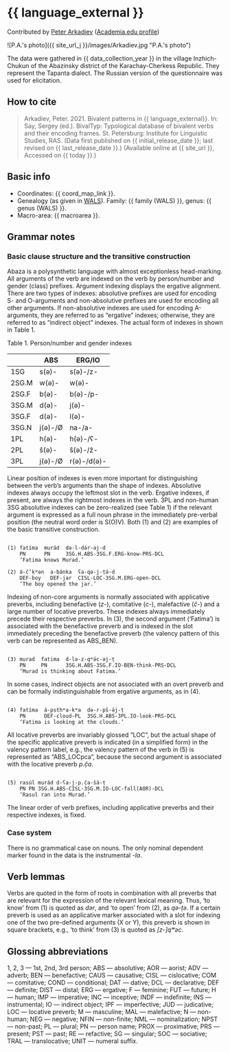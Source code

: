 # {{ language_external }}
Contributed by [Peter Arkadiev](https://inslav.ru/people/arkadev-petr-mihaylovich-peter-arkadiev) ([Academia.edu profile](https://inslav.academia.edu/PeterArkadiev))

![P.A.'s photo]({{ site_url_j }}/images/Arkadiev.jpg "P.A.'s photo")

The data were gathered in {{ data_collection_year }} in the village Inzhich-Chukun of the Abazinsky district of the Karachay-Cherkess Republic. They represent the Tapanta dialect. The Russian version of the questionnaire was used for elicitation.

## How to cite
> Arkadiev, Peter. 2021. Bivalent patterns in {{ language_external}}. 
> In: Say, Sergey (ed.). BivalTyp: Typological database of bivalent verbs and their encoding frames. 
> St. Petersburg: Institute for Linguistic Studies, RAS. 
> (Data first published on {{ initial_release_date }}; 
> last revised on {{ last_release_date }}.) (Available online at {{ site_url }}, 
> Accessed on {{ today }}.)

## Basic info
- Coordinates: {{ coord_map_link }}.
- Genealogy (as given in [WALS](https://wals.info/)). Family: {{ family (WALS) }}, genus: {{ genus (WALS) }}.
- Macro-area: {{ macroarea }}.

## Grammar notes

### Basic clause structure and the transitive construction
Abaza is a polysynthetic language with almost exceptionless head-marking. All arguments of the verb are indexed on the verb by person/number and gender (class) prefixes.
Argument indexing displays the ergative alignment. There are two types of indexes: absolutive prefixes are used for encoding S- and O-arguments and non-absolutive prefixes are used for encoding all other arguments. If non-absolutive indexes are used for encoding A-arguments, they are referred to as “ergative” indexes; otherwise, they are referred to as “indirect object” indexes. The actual form of indexes in shown in Table 1.

Table 1. Person/number and gender indexes

<div class="before-table"></div>

|              |     ABS        |     ERG/IO          |
|--------------|----------------|---------------------|
|     1SG      |     s(ə)-      |     s(ə)-/z-        |
|     2SG.M    |     w(ə)-      |     w(ə)-           |
|     2SG.F    |     b(ə)-      |     b(ə)-/p-        |
|     3SG.M    |     d(ə)-      |     j(ə)-           |
|     3SG.F    |     d(ə)-      |     l(ə)-           |
|     3SG.N    |     j(ə)-/Ø    |     na-/a-          |
|     1PL      |     h(ə)-      |     h(ə)-/ʕ-        |
|     2PL      |     ŝ(ə)-      |     ŝ(ə)-/ẑ-        |
|     3PL      |     j(ə)-/Ø    |     r(ə)-/d(ə)-     |

Linear position of indexes is even more important for distinguishing between the verb’s arguments than the shape of indexes. Absolutive indexes always occupy the leftmost slot in the verb. Ergative indexes, if present, are always the rightmost indexes in the verb. 3PL and non-human 3SG absolutive indexes can be zero-realized (see Table 1) if the relevant argument is expressed as a full noun phrase in the immediately pre-verbal position (the neutral word order is S(O)V). Both (1) and (2) are examples of the basic transitive construction.

```

(1) fatíma  murád  də-l-də́r-əj-d
    PN      PN     3SG.H.ABS-3SG.F.ERG-know-PRS-DCL
    ‘Fatima knows Murad.’

(2) á-č’ḳʷən  a-bánka  ʕa-qə-j-ṭə́-d
    DEF-boy   DEF-jar  CISL-LOC-3SG.M.ERG-open-DCL
    ‘The boy opened the jar.’

```

Indexing of non-core arguments is normally associated with applicative preverbs, including benefactive (<span class="predicate-translation">*z-*</span>), comitative (<span class="predicate-translation">*c-*</span>), malefactive (<span class="predicate-translation">*ĉ-*</span>) and a large number of locative preverbs. These indexes always immediately precede their respective preverbs. In (3), the second argument (‘Fatima’) is associated with the benefactive preverb and is indexed in the slot immediately preceding the benefactive preverb (the valency pattern of this verb can be represented as ABS_BEN).

```

(3) murad  fatima  d-lə-z-qʷə́c-əj-ṭ
    PN     PN      3SG.H.ABS-3SG.F.IO-BEN-think-PRS-DCL
    ‘Murad is thinking about Fatima.’

```

In some cases, indirect objects are not associated with an overt preverb and can be formally indistinguishable from ergative arguments, as in (4). 

```

(4) fatíma  á-psthʷa-kʷa  də-r-pš-ə́j-ṭ
    PN      DEF-cloud-PL  3SG.H.ABS-3PL.IO-look-PRS-DCL
    ‘Fatima is looking at the clouds.’

```

All locative preverbs are invariably glossed “LOC”, but the actual shape of the specific applicative preverb is indicated (in a simplified form) in the valency pattern label, e.g., the valency pattern of the verb in (5) is represented as “ABS_LOCpca”, because the second argument is associated with the locative preverb <span class="predicate-translation">*p.č̣a*</span>.

```

(5) rasúl murád d-ʕa-j-p.č̣a-ŝá-ṭ
    PN PN 3SG.H.ABS-CISL-3SG.M.IO-LOC-fall(AOR)-DCL
    ‘Rasul ran into Murad.’

```

The linear order of verb prefixes, including applicative preverbs and their respective indexes, is fixed.

### Case system
There is no grammatical case on nouns. The only nominal dependent marker found in the data is the instrumental <span class="predicate-translation">*-la*</span>.

## Verb lemmas
Verbs are quoted in the form of roots in combination with all preverbs that are relevant for the expression of the relevant lexical meaning. Thus, ‘to know’ from (1) is quoted as <span class="predicate-translation">*dər*</span>, and ‘to open’ from (2), as <span class="predicate-translation">*qə-ṭə*</span>. If a certain preverb is used as an applicative marker associated with a slot for indexing one of the two pre-defined arguments (X or Y), this preverb is shown in square brackets, e.g., ‘to think’ from (3) is quoted as <span class="predicate-translation">*[z-]qʷəc*</span>.

## Glossing abbreviations
1, 2, 3 — 1st, 2nd, 3rd person;
ABS — absolutive; AOR — aorist; ADV — adverb; BEN — benefactive; CAUS — causative; CISL — cislocative; COM — comitative; COND — conditional; DAT — dative; DCL — declarative; DEF — definite; DIST — distal; ERG — ergative; F — feminine; FUT — future; H — human; IMP — imperative; INC — inceptive; INDF — indefinite; INS — instrumental; IO — indirect object; IPF — imperfective; JUD — judicative; LOC — locative preverb; M — masculine; MAL — malefactive; N — non-human; NEG — negative; NFIN — non-finite; NML — nominalization; NPST — non-past; PL — plural; PN — person name; PROX — proximative; PRS — present; PST — past; RE — refactive; SG — singular; SOC — sociative; TRAL — translocative; UNIT — numeral suffix.
